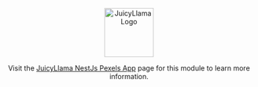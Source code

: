 <div align="center">
  <a href="https://juicyllama.com/" target="_blank">
    <img src="https://juicyllama.com/assets/images/icon.png" width="100" alt="JuicyLlama Logo" />
  </a>

Visit the [JuicyLlama NestJs Pexels App](https://docs.juicyllama.com/apps/pexels/) page for this module to learn more information.
</div>
